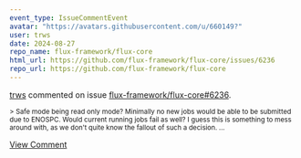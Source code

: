 ```yaml
---
event_type: IssueCommentEvent
avatar: "https://avatars.githubusercontent.com/u/660149?"
user: trws
date: 2024-08-27
repo_name: flux-framework/flux-core
html_url: https://github.com/flux-framework/flux-core/issues/6236
repo_url: https://github.com/flux-framework/flux-core
---
```


<a href='https://github.com/trws' target='_blank'>trws</a> commented on issue <a href='https://github.com/flux-framework/flux-core/issues/6236' target='_blank'>flux-framework/flux-core#6236</a>.

<small>> Safe mode being read only mode? Minimally no new jobs would be able to be submitted due to ENOSPC. Would current running jobs fail as well? I guess this is something to mess around with, as we don't quite know the fallout of such a decision....</small>

<a href='https://github.com/flux-framework/flux-core/issues/6236' target='_blank'>View Comment</a>